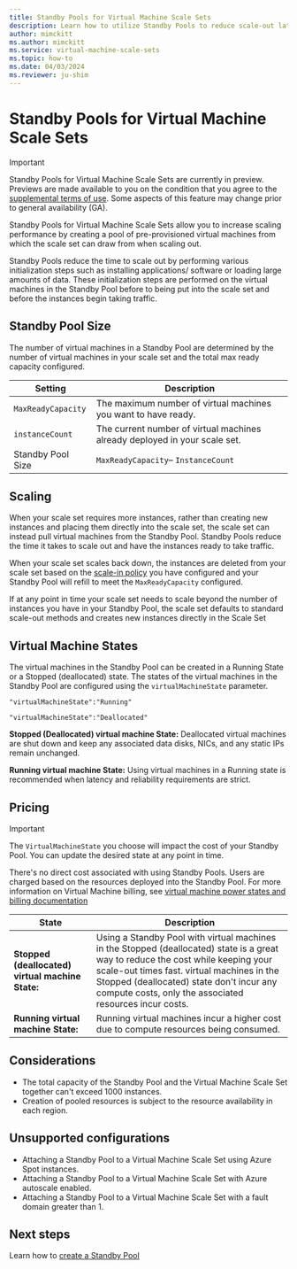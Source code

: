 ```yaml
---
title: Standby Pools for Virtual Machine Scale Sets
description: Learn how to utilize Standby Pools to reduce scale-out latency with Virtual Machine Scale Sets
author: mimckitt
ms.author: mimckitt
ms.service: virtual-machine-scale-sets
ms.topic: how-to
ms.date: 04/03/2024
ms.reviewer: ju-shim
---
```


# Standby Pools for Virtual Machine Scale Sets

> [!IMPORTANT]
> Standby Pools for Virtual Machine Scale Sets are currently in preview. Previews are made available to you on the condition that you agree to the [supplemental terms of use](https://azure.microsoft.com/support/legal/preview-supplemental-terms/). Some aspects of this feature may change prior to general availability (GA). 

Standby Pools for Virtual Machine Scale Sets allow you to increase scaling performance by creating a pool of pre-provisioned virtual machines from which the scale set can draw from when scaling out. 

Standby Pools reduce the time to scale out by performing various initialization steps such as installing applications/ software or loading large amounts of data. These initialization steps are performed on the virtual machines in the Standby Pool before to being put into the scale set and before the instances begin taking traffic.

## Standby Pool Size
The number of virtual machines in a Standby Pool are determined by the number of virtual machines in your scale set and the total max ready capacity configured. 

| Setting | Description | 
|---|---|
| `MaxReadyCapacity` | The maximum number of virtual machines you want to have ready.|
| `instanceCount` | The current number of virtual machines already deployed in your scale set.|
| Standby Pool Size | `MaxReadyCapacity`– `InstanceCount` 

## Scaling

When your scale set requires more instances, rather than creating new instances and placing them directly into the scale set, the scale set can instead pull virtual machines from the Standby Pool. Standby Pools reduce the time it takes to scale out and have the instances ready to take traffic. 

When your scale set scales back down, the instances are deleted from your scale set based on the [scale-in policy](virtual-machine-scale-sets-scale-in-policy.md) you have configured and your Standby Pool will refill to meet the `MaxReadyCapacity` configured.  

If at any point in time your scale set needs to scale beyond the number of instances you have in your Standby Pool, the scale set defaults to standard scale-out methods and creates new instances directly in the Scale Set

## Virtual Machine States

The virtual machines in the Standby Pool can be created in a Running State or a Stopped (deallocated) state. The states of the virtual machines in the Standby Pool are configured using the `virtualMachineState` parameter.

```
"virtualMachineState":"Running"

"virtualMachineState":"Deallocated"
```

**Stopped (Deallocated) virtual machine State:** Deallocated virtual machines are shut down and keep any associated data disks, NICs, and any static IPs remain unchanged. 

**Running virtual machine State:** Using virtual machines in a Running state is recommended when latency and reliability 
requirements are strict.

## Pricing

>[!IMPORTANT]
>The `VirtualMachineState` you choose will impact the cost of your Standby Pool. You can update the desired state at any point in time. 

There's no direct cost associated with using Standby Pools. Users are charged based on the resources deployed into the Standby Pool. For more information on Virtual Machine billing, see [virtual machine power states and billing documentation](../virtual-machines/states-billing.md)

| State | Description |
|---|---|
|**Stopped (deallocated) virtual machine State:** | Using a Standby Pool with virtual machines in the Stopped (deallocated) state is a great way to reduce the cost while keeping your scale-out times fast. virtual machines in the Stopped (deallocated) state don't incur any compute costs, only the associated resources incur costs. |
| **Running virtual machine State:** | Running virtual machines incur a higher cost due to compute resources being consumed. |

## Considerations
- The total capacity of the Standby Pool and the Virtual Machine Scale Set together can't exceed 1000 instances. 
- Creation of pooled resources is subject to the resource availability in each region.

## Unsupported configurations
- Attaching a Standby Pool to a Virtual Machine Scale Set using Azure Spot instances.
- Attaching a Standby Pool to a Virtual Machine Scale Set with Azure autoscale enabled. 
- Attaching a Standby Pool to a Virtual Machine Scale Set with a fault domain greater than 1. 

## Next steps

Learn how to [create a Standby Pool](standby-pools-create.md)

